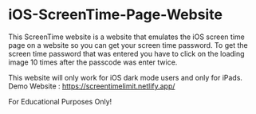 # iOS-ScreenTime-Page-Website
This ScreenTime website is a website that emulates the iOS screen time page on a website so you can get your screen time password. To get the screen time password that was entered you have to click on the loading image 10 times after the passcode was enter twice.

This website will only work for iOS dark mode users and only for iPads.
Demo Website : https://screentimelimit.netlify.app/

For Educational Purposes Only!
